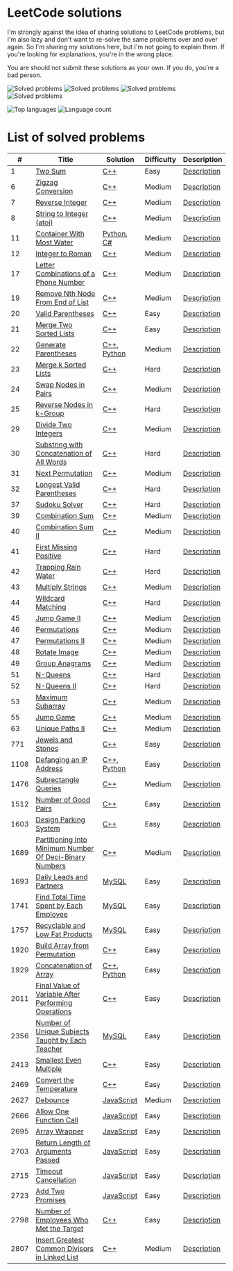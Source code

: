 # LeetCode solutions

I'm strongly against the idea of sharing solutions to LeetCode problems, but I'm also lazy and don't want to re-solve the same problems over and over again. So I'm sharing my solutions here, but I'm not going to explain them. If you're looking for explanations, you're in the wrong place.

You are should not submit these solutions as your own. If you do, you're a bad person.
 
![Solved problems](https://badges.peiyuan.ch/leetcode/ruvn-1fgas/solved?difficulty=all&style=for-the-badge&color=ffa116)
![Solved problems](https://badges.peiyuan.ch/leetcode/ruvn-1fgas/solved?difficulty=easy&style=for-the-badge&color=green)
![Solved problems](https://badges.peiyuan.ch/leetcode/ruvn-1fgas/solved?difficulty=medium&style=for-the-badge&color=yellow)
![Solved problems](https://badges.peiyuan.ch/leetcode/ruvn-1fgas/solved?difficulty=hard&style=for-the-badge&color=red)

![Top languages](https://img.shields.io/github/languages/top/ruvn-1fgas/leetcode?color=red&style=for-the-badge)
![Language count](https://img.shields.io/github/languages/count/ruvn-1fgas/leetcode?color=red&style=for-the-badge)

# List of solved problems
| # | Title | Solution | Difficulty | Description |
|---| ----- | -------- | ---------- | ----------- |
| 1 | [Two Sum](https://leetcode.com/problems/two-sum/) | [C++](Easy/1.%20Two%20Sum.cpp) | Easy | [Description](Easy/1.%20Two%20Sum.md) |
| 6 | [Zigzag Conversion](https://leetcode.com/problems/zigzag-conversion/) | [C++](Medium/6.%20Zigzag%20Conversion.cpp) | Medium | [Description](Medium/6.%20Zigzag%20Conversion.md) |
| 7 | [Reverse Integer](https://leetcode.com/problems/reverse-integer/) | [C++](Medium/7.%20Reverse%20Integer.cpp) | Medium | [Description](Medium/7.%20Reverse%20Integer.md) |
| 8 | [String to Integer (atoi)](https://leetcode.com/problems/string-to-integer-(atoi)/) | [C++](Medium/8.%20String%20to%20Integer%20(atoi).cpp) | Medium | [Description](Medium/8.%20String%20to%20Integer%20(atoi).md) |
| 11 | [Container With Most Water](https://leetcode.com/problems/container-with-most-water/) | [Python](Medium/11.%20Container%20With%20Most%20Water.py), [C#](Medium/11.%20Container%20With%20Most%20Water.cs) | Medium | [Description](Medium/11.%20Container%20With%20Most%20Water.md) |
| 12 | [Integer to Roman](https://leetcode.com/problems/integer-to-roman/) | [C++](Medium/12.%20Integer%20to%20Roman.cpp) | Medium | [Description](Medium/12.%20Integer%20to%20Roman.md) |
| 17 | [Letter Combinations of a Phone Number](https://leetcode.com/problems/letter-combinations-of-a-phone-number/) | [C++](Medium/17.%20Letter%20Combinations%20of%20a%20Phone%20Number.cpp) | Medium | [Description](Medium/17.%20Letter%20Combinations%20of%20a%20Phone%20Number.md) |
| 19 | [Remove Nth Node From End of List](https://leetcode.com/problems/remove-nth-node-from-end-of-list/) | [C++](Medium/19.%20Remove%20Nth%20Node%20From%20End%20of%20List.cpp) | Medium | [Description](Medium/19.%20Remove%20Nth%20Node%20From%20End%20of%20List.md) |
| 20 | [Valid Parentheses](https://leetcode.com/problems/valid-parentheses/) | [C++](Easy/20.%20Valid%20Parentheses.cpp) | Easy | [Description](Easy/20.%20Valid%20Parentheses.md) |
| 21 | [Merge Two Sorted Lists](https://leetcode.com/problems/merge-two-sorted-lists/) | [C++](Easy/21.%20Merge%20Two%20Sorted%20Lists.cpp) | Easy | [Description](Easy/21.%20Merge%20Two%20Sorted%20Lists.md) |
| 22 | [Generate Parentheses](https://leetcode.com/problems/generate-parentheses/) | [C++](Medium/22.%20Generate%20Parentheses.cpp), [Python](Medium/22.%20Generate%20Parentheses.py) | Medium | [Description](Medium/22.%20Generate%20Parentheses.md) |
| 23 | [Merge k Sorted Lists](https://leetcode.com/problems/merge-k-sorted-lists/) | [C++](Hard/23.%20Merge%20k%20Sorted%20Lists.cpp) | Hard | [Description](Hard/23.%20Merge%20k%20Sorted%20Lists.md) |
| 24 | [Swap Nodes in Pairs](https://leetcode.com/problems/swap-nodes-in-pairs/) | [C++](Medium/24.%20Swap%20Nodes%20in%20Pairs.cpp) | Medium | [Description](Medium/24.%20Swap%20Nodes%20in%20Pairs.md) |
| 25 | [Reverse Nodes in k-Group](https://leetcode.com/problems/reverse-nodes-in-k-group/) | [C++](Hard/25.%20Reverse%20Nodes%20in%20k-Group.cpp) | Hard | [Description](Hard/25.%20Reverse%20Nodes%20in%20k-Group.md) |
| 29 | [Divide Two Integers](https://leetcode.com/problems/divide-two-integers/) | [C++](Medium/29.%20Divide%20Two%20Integers.cpp) | Medium | [Description](Medium/29.%20Divide%20Two%20Integers.md) |
| 30 | [Substring with Concatenation of All Words](https://leetcode.com/problems/substring-with-concatenation-of-all-words/) | [C++](Hard/30.%20Substring%20with%20Concatenation%20of%20All%20Words.cpp) | Hard | [Description](Hard/30.%20Substring%20with%20Concatenation%20of%20All%20Words.md) |
| 31 | [Next Permutation](https://leetcode.com/problems/next-permutation/) | [C++](Medium/31.%20Next%20Permutation.cpp) | Medium | [Description](Medium/31.%20Next%20Permutation.md) |
| 32 | [Longest Valid Parentheses](https://leetcode.com/problems/longest-valid-parentheses/) | [C++](Hard/32.%20Longest%20Valid%20Parentheses.cpp) | Hard | [Description](Hard/32.%20Longest%20Valid%20Parentheses.md) |
| 37 | [Sudoku Solver](https://leetcode.com/problems/sudoku-solver/) | [C++](Hard/37.%20Sudoku%20Solver.cpp) | Hard | [Description](Hard/37.%20Sudoku%20Solver.md) |
| 39 | [Combination Sum](https://leetcode.com/problems/combination-sum/) | [C++](Medium/39.%20Combination%20Sum.cpp) | Medium | [Description](Medium/39.%20Combination%20Sum.md) |
| 40 | [Combination Sum II](https://leetcode.com/problems/combination-sum-ii/) | [C++](Medium/40.%20Combination%20Sum%20II.cpp) | Medium | [Description](Medium/40.%20Combination%20Sum%20II.md) |
| 41 | [First Missing Positive](https://leetcode.com/problems/first-missing-positive/) | [C++](Hard/41.%20First%20Missing%20Positive.cpp) | Hard | [Description](Hard/41.%20First%20Missing%20Positive.md) |
| 42 | [Trapping Rain Water](https://leetcode.com/problems/trapping-rain-water/) | [C++](Hard/42.%20Trapping%20Rain%20Water.cpp) | Hard | [Description](Hard/42.%20Trapping%20Rain%20Water.md) |
| 43 | [Multiply Strings](https://leetcode.com/problems/multiply-strings/) | [C++](Medium/43.%20Multiply%20Strings.cpp) | Medium | [Description](Medium/43.%20Multiply%20Strings.md) |
| 44 | [Wildcard Matching](https://leetcode.com/problems/wildcard-matching/) | [C++](Hard/44.%20Wildcard%20Matching.cpp) | Hard | [Description](Hard/44.%20Wildcard%20Matching.md) |
| 45 | [Jump Game II](https://leetcode.com/problems/jump-game-ii/) | [C++](Medium/45.%20Jump%20Game%20II.cpp) | Medium | [Description](Medium/45.%20Jump%20Game%20II.md) |
| 46 | [Permutations](https://leetcode.com/problems/permutations/) | [C++](Medium/46.%20Permutations.cpp) | Medium | [Description](Medium/46.%20Permutations.md) |
| 47 | [Permutations II](https://leetcode.com/problems/permutations-ii/) | [C++](Medium/47.%20Permutations%20II.cpp) | Medium | [Description](Medium/47.%20Permutations%20II.md) |
| 48 | [Rotate Image](https://leetcode.com/problems/rotate-image/) | [C++](Medium/48.%20Rotate%20Image.cpp) | Medium | [Description](Medium/48.%20Rotate%20Image.md) |
| 49 | [Group Anagrams](https://leetcode.com/problems/group-anagrams/) | [C++](Medium/49.%20Group%20Anagrams.cpp) | Medium | [Description](Medium/49.%20Group%20Anagrams.md) |
| 51 | [N-Queens](https://leetcode.com/problems/n-queens/) | [C++](Hard/51.%20N-Queens.cpp) | Hard | [Description](Hard/51.%20N-Queens.md) |
| 52 | [N-Queens II](https://leetcode.com/problems/n-queens-ii/) | [C++](Hard/52.%20N-Queens%20II.cpp) | Hard | [Description](Hard/52.%20N-Queens%20II.md) |
| 53 | [Maximum Subarray](https://leetcode.com/problems/maximum-subarray/) | [C++](Medium/53.%20Maximum%20Subarray.cpp) | Medium | [Description](Medium/53.%20Maximum%20Subarray.md) |
| 55 | [Jump Game](https://leetcode.com/problems/jump-game/) | [C++](Medium/55.%20Jump%20Game.cpp) | Medium | [Description](Medium/55.%20Jump%20Game.md) |
| 63 | [Unique Paths II](https://leetcode.com/problems/unique-paths-ii/) | [C++](Medium/63.%20Unique%20Paths%20II.cpp) | Medium | [Description](Medium/63.%20Unique%20Paths%20II.md) |
| 771 | [Jewels and Stones](https://leetcode.com/problems/jewels-and-stones/) | [C++](Easy/771.%20Jewels%20and%20Stones.cpp) | Easy | [Description](Easy/771.%20Jewels%20and%20Stones.md) |
| 1108 | [Defanging an IP Address](https://leetcode.com/problems/defanging-an-ip-address/) | [C++](Easy/1108.%20Defanging%20an%20IP%20Address.cpp), [Python](Easy/1108.%20Defanging%20an%20IP%20Address.py) | Easy | [Description](Easy/1108.%20Defanging%20an%20IP%20Address.md) |
| 1476 | [Subrectangle Queries](https://leetcode.com/problems/subrectangle-queries/) | [C++](Medium/1476.%20Subrectangle%20Queries.cpp) | Medium | [Description](Medium/1476.%20Subrectangle%20Queries.md) |
| 1512 | [Number of Good Pairs](https://leetcode.com/problems/number-of-good-pairs/) | [C++](Easy/1512.%20Number%20of%20Good%20Pairs.cpp) | Easy | [Description](Easy/1512.%20Number%20of%20Good%20Pairs.md) |
| 1603 | [Design Parking System](https://leetcode.com/problems/design-parking-system/) | [C++](Easy/1603.%20Design%20Parking%20System.cpp) | Easy | [Description](Easy/1603.%20Design%20Parking%20System.md) |
| 1689 | [Partitioning Into Minimum Number Of Deci-Binary Numbers](https://leetcode.com/problems/partitioning-into-minimum-number-of-deci-binary-numbers/) | [C++](Medium/1689.%20Partitioning%20Into%20Minimum%20Number%20Of%20Deci-Binary%20Numbers.cpp) | Medium | [Description](Medium/1689.%20Partitioning%20Into%20Minimum%20Number%20Of%20Deci-Binary%20Numbers.md) |
| 1693 | [Daily Leads and Partners](https://leetcode.com/problems/daily-leads-and-partners/) | [MySQL](Easy/1693.%20Daily%20Leads%20and%20Partners.sql) | Easy | [Description](Easy/1693.%20Daily%20Leads%20and%20Partners.md) |
| 1741 | [Find Total Time Spent by Each Employee](https://leetcode.com/problems/find-total-time-spent-by-each-employee/) | [MySQL](Easy/1741.%20Find%20Total%20Time%20Spent%20by%20Each%20Employee.sql) | Easy | [Description](Easy/1741.%20Find%20Total%20Time%20Spent%20by%20Each%20Employee.md) |
| 1757 | [Recyclable and Low Fat Products](https://leetcode.com/problems/recyclable-and-low-fat-products/) | [MySQL](Easy/1757.%20Recyclable%20and%20Low%20Fat%20Products.sql) | Easy | [Description](Easy/1757.%20Recyclable%20and%20Low%20Fat%20Products.md) |
| 1920 | [Build Array from Permutation](https://leetcode.com/problems/build-array-from-permutation/) | [C++](Easy/1920.%20Build%20Array%20from%20Permutation.cpp) | Easy | [Description](Easy/1920.%20Build%20Array%20from%20Permutation.md) |
| 1929 | [Concatenation of Array](https://leetcode.com/problems/concatenation-of-array/) | [C++](Easy/1929.%20Concatenation%20of%20Array.cpp), [Python](Easy/1929.%20Concatenation%20of%20Array.py) | Easy | [Description](Easy/1929.%20Concatenation%20of%20Array.md) |
| 2011 | [Final Value of Variable After Performing Operations](https://leetcode.com/problems/final-value-of-variable-after-performing-operations/) | [C++](Easy/2011.%20Final%20Value%20of%20Variable%20After%20Performing%20Operations.cpp) | Easy | [Description](Easy/2011.%20Final%20Value%20of%20Variable%20After%20Performing%20Operations.md) |
| 2356 | [Number of Unique Subjects Taught by Each Teacher](https://leetcode.com/problems/number-of-unique-subjects-taught-by-each-teacher/) | [MySQL](Easy/2356.%20Number%20of%20Unique%20Subjects%20Taught%20by%20Each%20Teacher.sql) | Easy | [Description](Easy/2356.%20Number%20of%20Unique%20Subjects%20Taught%20by%20Each%20Teacher.md) |
| 2413 | [Smallest Even Multiple](https://leetcode.com/problems/smallest-even-multiple/) | [C++](Easy/2413.%20Smallest%20Even%20Multiple.cpp) | Easy | [Description](Easy/2413.%20Smallest%20Even%20Multiple.md) |
| 2469 | [Convert the Temperature](https://leetcode.com/problems/convert-the-temperature/) | [C++](Easy/2469.%20Convert%20the%20Temperature.cpp) | Easy | [Description](Easy/2469.%20Convert%20the%20Temperature.md) |
| 2627 | [Debounce](https://leetcode.com/problems/debounce/) | [JavaScript](Medium/2627.%20Debounce.js) | Medium | [Description](Medium/2627.%20Debounce.md) |
| 2666 | [Allow One Function Call](https://leetcode.com/problems/allow-one-function-call/) | [JavaScript](Easy/2666.%20Allow%20One%20Function%20Call.js) | Easy | [Description](Easy/2666.%20Allow%20One%20Function%20Call.md) |
| 2695 | [Array Wrapper](https://leetcode.com/problems/array-wrapper/) | [JavaScript](Easy/2695.%20Array%20Wrapper.js) | Easy | [Description](Easy/2695.%20Array%20Wrapper.md) |
| 2703 | [Return Length of Arguments Passed](https://leetcode.com/problems/return-length-of-arguments-passed/) | [JavaScript](Easy/2703.%20Return%20Length%20of%20Arguments%20Passed.js) | Easy | [Description](Easy/2703.%20Return%20Length%20of%20Arguments%20Passed.md) |
| 2715 | [Timeout Cancellation](https://leetcode.com/problems/timeout-cancellation/) | [JavaScript](Easy/2715.%20Timeout%20Cancellation.js) | Easy | [Description](Easy/2715.%20Timeout%20Cancellation.md) |
| 2723 | [Add Two Promises](https://leetcode.com/problems/add-two-promises/) | [JavaScript](Easy/2723.%20Add%20Two%20Promises.js) | Easy | [Description](Easy/2723.%20Add%20Two%20Promises.md) |
| 2798 | [Number of Employees Who Met the Target](https://leetcode.com/problems/number-of-employees-who-met-the-target/) | [C++](Easy/2798.%20Number%20of%20Employees%20Who%20Met%20the%20Target.cpp) | Easy | [Description](Easy/2798.%20Number%20of%20Employees%20Who%20Met%20the%20Target.md) |
| 2807 | [Insert Greatest Common Divisors in Linked List](https://leetcode.com/problems/insert-greatest-common-divisors-in-linked-list/) | [C++](Medium/2807.%20Insert%20Greatest%20Common%20Divisors%20in%20Linked%20List.cpp) | Medium | [Description](Medium/2807.%20Insert%20Greatest%20Common%20Divisors%20in%20Linked%20List.md) |
